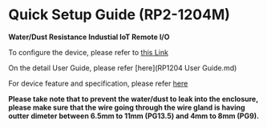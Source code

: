# Quick Setup Guide (RP2-1204M)

**Water/Dust Resistance Industial IoT Remote I/O**

To configure the device, please refer to [this Link](../webconfig/)

On the detail User Guide, please refer [here](RP1204 User Guide.md)

For device feature and specification, please refer [here](RP2_1204M_Device_Specification.md)

**Please take note that to prevent the water/dust to leak into the enclosure, please make sure that the wire going through the wire gland is having outter dimeter between 6.5mm to 11mm (PG13.5) and 4mm to 8mm (PG9).**

